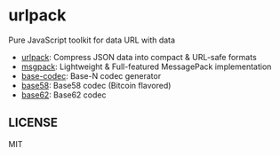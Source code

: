 # urlpack

Pure JavaScript toolkit for data URL with data

- [urlpack](packages/urlpack): Compress JSON data into compact & URL-safe formats
- [msgpack](packages/msgpack): Lightweight & Full-featured MessagePack implementation
- [base-codec](packages/base-codec): Base-N codec generator
- [base58](packages/base58): Base58 codec (Bitcoin flavored)
- [base62](packages/base62): Base62 codec

## LICENSE

MIT

